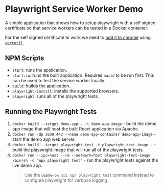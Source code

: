 # Playwright Service Worker Demo

A simple application that shows how to setup playwright with a self signed certificate so that service workers can be tested in a Docker container.

For the self signed certificate to work we need to [add it to chrome](https://chromium.googlesource.com/chromium/src.git/+/master/docs/linux/cert_management.md) using [`certutil`](https://helpmanual.io/man1/crlutil/).

## NPM Scripts

- `start`: runs the application.
- `start:sw`: runs the built application. Requires `build` to be run first. This can be used to test the service worker locally.
- `build`: builds the application.
- `playwright-install`: installs the supported browsers.
- `playwright`: runs all of the playwright tests.

## Running the Playwright Tests

1. `docker build --target demo-app . -t demo-app-image` - build the demo app image that will host the built React application via Apache.
1. `docker run -dp 3000:443 --name demo-app-container demo-app-image` - start the demo app web server.
1. `docker build --target playwright-test -t playwright-test-image .` - build the playwright image that will run all of the playwright tests.
1. `docker run --ipc=host --rm --network=host playwright-test-image /bin/sh -c "npx playwright test"` - run the playwright tests against the live demo app.
    > Use the `DEBUG=pw:api npx playwright test` command instead to configure playwright for verbose logging.